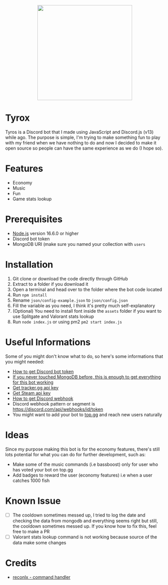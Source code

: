 <p align="center">
  <img width="300" height="300" src="https://i.imgur.com/86gFNId.png">
</p>

# Tyrox
Tyros is a Discord bot that I made using JavaScript and Discord.js (v13) while ago. The purpose is simple, I'm trying to make something fun to play with my friend when we have nothing to do and now I decided to make it open source so people can have the same experience as we do (I hope so).
# Features
- Economy
- Music
- Fun
- Game stats lookup
# Prerequisites
- [Node.js](https://nodejs.org/en/) version 16.6.0 or higher
- Discord bot token
- MongoDB URI (make sure you named your collection with `users`
# Installation
1. Git clone or download the code directly through GitHub
2. Extract to a folder if you download it
3. Open a terminal and head over to the folder where the bot code located
4. Run `npm install`
5. Rename `json/config-example.json` to `json/config.json`
6. Fill the variable as you need, I think it's pretty much self-explanatory
8. (Optional) You need to install font inside the `assets` folder if you want to use Splitgate and Valorant stats lookup
7. Run `node index.js` or using pm2 `pm2 start index.js`
# Useful Informations
Some of you might don't know what to do, so here's some informations that you might needed:
- [How to get Discord bot token](https://www.writebots.com/discord-bot-token/)
- [If you never touched MongoDB before, this is enough to get everything for this bot working](https://www.youtube.com/watch?v=EcJERV3IiLM&t=804s)
- [Get tracker.gg api key](https://tracker.gg/developers/docs/getting-started)
- [Get Steam api key](https://steamcommunity.com/dev/apikey)
- [How to get Discord webhook](https://www.youtube.com/watch?v=fKksxz2Gdnc)
- Discord webhook pattern or segment is https://discord.com/api/webhooks/id/token
- You might want to add your bot to [top.gg](https://top.gg/) and reach new users naturally
# Ideas
Since my purpose making this bot is for the economy features, there's still lots potential for what you can do for further development, such as:
- Make some of the music commands (i.e bassboost) only for user who has voted your bot on top.gg
- Add badges to reward the user (economy features) i.e when a user catches 1000 fish
# Known Issue
- [ ] The cooldown sometimes messed up, I tried to log the date and checking the data from mongodb and everything seems right but still, the cooldown sometimes messed up. If you know how to fix this, feel free to make a PR
- [ ] Valorant stats lookup command is not working because source of the data make some changes
# Credits
- [reconlx - command handler](https://github.com/reconlx/djs-base-handler)
